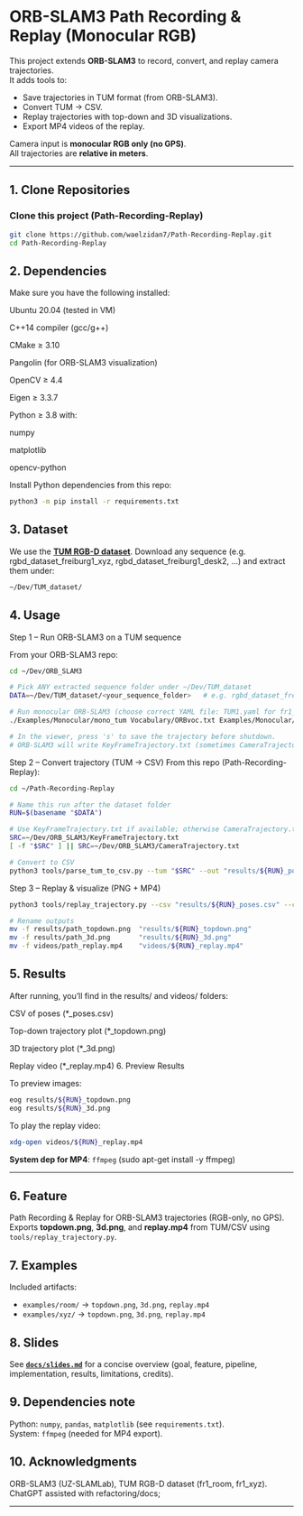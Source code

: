 # ORB-SLAM3 Path Recording & Replay (Monocular RGB)

This project extends **ORB-SLAM3** to record, convert, and replay camera trajectories.  
It adds tools to:
- Save trajectories in TUM format (from ORB-SLAM3).
- Convert TUM → CSV.
- Replay trajectories with top-down and 3D visualizations.
- Export MP4 videos of the replay.

Camera input is **monocular RGB only (no GPS)**.  
All trajectories are **relative in meters**.

---

## 1. Clone Repositories

### Clone this project (Path-Recording-Replay)
```bash
git clone https://github.com/waelzidan7/Path-Recording-Replay.git
cd Path-Recording-Replay
```

## 2. Dependencies

Make sure you have the following installed:

Ubuntu 20.04 (tested in VM)

C++14 compiler (gcc/g++)

CMake ≥ 3.10

Pangolin (for ORB-SLAM3 visualization)

OpenCV ≥ 4.4

Eigen ≥ 3.3.7

Python ≥ 3.8 with:

numpy

matplotlib

opencv-python

Install Python dependencies from this repo:
```bash
python3 -m pip install -r requirements.txt
```
## 3. Dataset
We use the **[TUM RGB-D dataset](https://vision.in.tum.de/data/datasets/rgbd-dataset)**.
Download any sequence (e.g. rgbd_dataset_freiburg1_xyz, rgbd_dataset_freiburg1_desk2, …)
and extract them under:
```bash
~/Dev/TUM_dataset/
```
## 4. Usage
Step 1 – Run ORB-SLAM3 on a TUM sequence

From your ORB-SLAM3 repo:
```bash
cd ~/Dev/ORB_SLAM3

# Pick ANY extracted sequence folder under ~/Dev/TUM_dataset
DATA=~/Dev/TUM_dataset/<your_sequence_folder>   # e.g. rgbd_dataset_freiburg1_xyz

# Run monocular ORB-SLAM3 (choose correct YAML file: TUM1.yaml for fr1_*, TUM2.yaml for fr2_*, TUM3.yaml for fr3_*)
./Examples/Monocular/mono_tum Vocabulary/ORBvoc.txt Examples/Monocular/TUM1.yaml "$DATA"

# In the viewer, press 's' to save the trajectory before shutdown.
# ORB-SLAM3 will write KeyFrameTrajectory.txt (sometimes CameraTrajectory.txt).
```
Step 2 – Convert trajectory (TUM → CSV)
From this repo (Path-Recording-Replay):
```bash
cd ~/Path-Recording-Replay

# Name this run after the dataset folder
RUN=$(basename "$DATA")

# Use KeyFrameTrajectory.txt if available; otherwise CameraTrajectory.txt
SRC=~/Dev/ORB_SLAM3/KeyFrameTrajectory.txt
[ -f "$SRC" ] || SRC=~/Dev/ORB_SLAM3/CameraTrajectory.txt

# Convert to CSV
python3 tools/parse_tum_to_csv.py --tum "$SRC" --out "results/${RUN}_poses.csv"
```
Step 3 – Replay & visualize (PNG + MP4)
```bash
python3 tools/replay_trajectory.py --csv "results/${RUN}_poses.csv" --center --make3d --animate

# Rename outputs
mv -f results/path_topdown.png  "results/${RUN}_topdown.png"
mv -f results/path_3d.png       "results/${RUN}_3d.png"
mv -f videos/path_replay.mp4    "videos/${RUN}_replay.mp4"
```
## 5. Results

After running, you’ll find in the results/ and videos/ folders:

CSV of poses (*_poses.csv)

Top-down trajectory plot (*_topdown.png)

3D trajectory plot (*_3d.png)

Replay video (*_replay.mp4)
6. Preview Results

To preview images:
```bash
eog results/${RUN}_topdown.png
eog results/${RUN}_3d.png
```
To play the replay video:
```bash
xdg-open videos/${RUN}_replay.mp4
```

**System dep for MP4**: `ffmpeg` (sudo apt-get install -y ffmpeg)

---

## 6. Feature
Path Recording & Replay for ORB-SLAM3 trajectories (RGB-only, no GPS).  
Exports **topdown.png**, **3d.png**, and **replay.mp4** from TUM/CSV using `tools/replay_trajectory.py`.

## 7. Examples
Included artifacts:
- `examples/room/` → `topdown.png`, `3d.png`, `replay.mp4`
- `examples/xyz/`  → `topdown.png`, `3d.png`, `replay.mp4`

## 8. Slides
See **[`docs/slides.md`](docs/slides.md)** for a concise overview (goal, feature, pipeline, implementation, results, limitations, credits).

## 9. Dependencies note
Python: `numpy`, `pandas`, `matplotlib` (see `requirements.txt`).  
System: `ffmpeg` (needed for MP4 export).

## 10. Acknowledgments
ORB-SLAM3 (UZ-SLAMLab), TUM RGB-D dataset (fr1_room, fr1_xyz).  
ChatGPT assisted with refactoring/docs;

---

